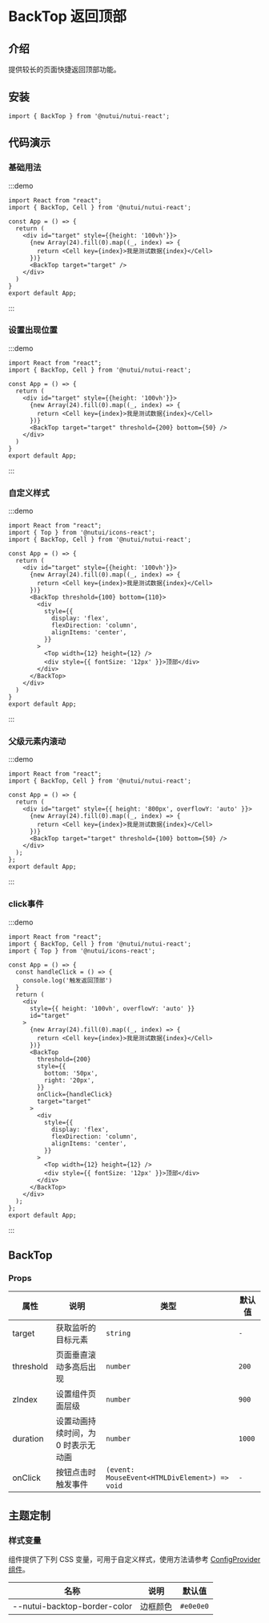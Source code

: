 # BackTop 返回顶部

## 介绍

提供较长的页面快捷返回顶部功能。

## 安装

```tsx
import { BackTop } from '@nutui/nutui-react';
```

## 代码演示

### 基础用法

:::demo

```tsx
import React from "react";
import { BackTop, Cell } from '@nutui/nutui-react';

const App = () => {
  return (
    <div id="target" style={{height: '100vh'}}>
      {new Array(24).fill(0).map((_, index) => {
        return <Cell key={index}>我是测试数据{index}</Cell>
      })}
      <BackTop target="target" />
    </div>
  )
}
export default App;
```

:::

### 设置出现位置

:::demo

```tsx
import React from "react";
import { BackTop, Cell } from '@nutui/nutui-react';

const App = () => {
  return (
    <div id="target" style={{height: '100vh'}}>
      {new Array(24).fill(0).map((_, index) => {
        return <Cell key={index}>我是测试数据{index}</Cell>
      })}
      <BackTop target="target" threshold={200} bottom={50} />
    </div>
  )
}
export default App;
```

:::

### 自定义样式

:::demo

```tsx
import React from "react";
import { Top } from '@nutui/icons-react';
import { BackTop, Cell } from '@nutui/nutui-react';

const App = () => {
  return (
    <div id="target" style={{height: '100vh'}}>
      {new Array(24).fill(0).map((_, index) => {
        return <Cell key={index}>我是测试数据{index}</Cell>
      })}
      <BackTop threshold={100} bottom={110}>
        <div
          style={{
            display: 'flex',
            flexDirection: 'column',
            alignItems: 'center',
          }}
        >
          <Top width={12} height={12} />
          <div style={{ fontSize: '12px' }}>顶部</div>
        </div>
      </BackTop>
    </div>
  )
}
export default App;
```

:::

### 父级元素内滚动

:::demo

```tsx
import React from "react";
import { BackTop, Cell } from '@nutui/nutui-react';

const App = () => {
  return (
    <div id="target" style={{ height: '800px', overflowY: 'auto' }}>
      {new Array(24).fill(0).map((_, index) => {
        return <Cell key={index}>我是测试数据{index}</Cell>
      })}
      <BackTop target="target" threshold={100} bottom={50} />
    </div>
  );
};
export default App;
```

:::

### click事件

:::demo

```tsx
import React from "react";
import { BackTop, Cell } from '@nutui/nutui-react';
import { Top } from '@nutui/icons-react';

const App = () => {
  const handleClick = () => {
    console.log('触发返回顶部')
  }
  return (
    <div
      style={{ height: '100vh', overflowY: 'auto' }}
      id="target"
    >
      {new Array(24).fill(0).map((_, index) => {
        return <Cell key={index}>我是测试数据{index}</Cell>
      })}
      <BackTop
        threshold={200}
        style={{
          bottom: '50px',
          right: '20px',
        }}
        onClick={handleClick}
        target="target"
      >
        <div
          style={{
            display: 'flex',
            flexDirection: 'column',
            alignItems: 'center',
          }}
        >
          <Top width={12} height={12} />
          <div style={{ fontSize: '12px' }}>顶部</div>
        </div>
      </BackTop>
    </div>
  );
};
export default App;
```

:::

## BackTop

### Props

| 属性 | 说明 | 类型 | 默认值 |
| --- | --- | --- | --- |
| target | 获取监听的目标元素 | `string` | `-` |
| threshold | 页面垂直滚动多高后出现 | `number` | `200` |
| zIndex | 设置组件页面层级 | `number` | `900` |
| duration | 设置动画持续时间，为 0 时表示无动画 | `number` | `1000` |
| onClick | 按钮点击时触发事件 | `(event: MouseEvent<HTMLDivElement>) => void` | `-` |

## 主题定制

### 样式变量

组件提供了下列 CSS 变量，可用于自定义样式，使用方法请参考 [ConfigProvider 组件](#/zh-CN/component/configprovider)。

| 名称 | 说明 | 默认值 |
| --- | --- | --- |
| \--nutui-backtop-border-color | 边框颜色 | `#e0e0e0` |
